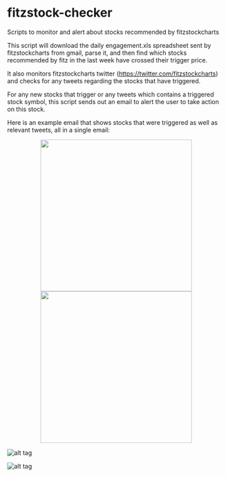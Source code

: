 # fitzstock-checker
Scripts to monitor and alert about stocks recommended by fitzstockcharts

This script will download the daily engagement.xls spreadsheet sent by fitzstockcharts from gmail, parse it, and then find which stocks recommended by fitz in the last week have crossed their trigger price.

It also monitors fitzstockcharts twitter (https://twitter.com/fitzstockcharts) and checks for any tweets regarding the stocks that have triggered.

For any new stocks that trigger or any tweets which contains a triggered stock symbol, this script sends out an email to alert the user to take action on this stock.

Here is an example email that shows stocks that were triggered as well as relevant tweets, all in a single email:

<p align="center">
  <img src="https://postimg.org/image/5bks3pa31/" width="350"/>
  <img src="https://postimg.org/image/pk85pf9e5/" width="350"/>
</p>

![alt tag](https://postimg.org/image/5bks3pa31/)

![alt tag](https://postimg.org/image/pk85pf9e5/)
